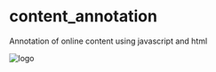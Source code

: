 # content_annotation
Annotation of online content using javascript and html



![logo](https://github.com/onurvarol/content_annotation/content_annotator_screenshot.png)
